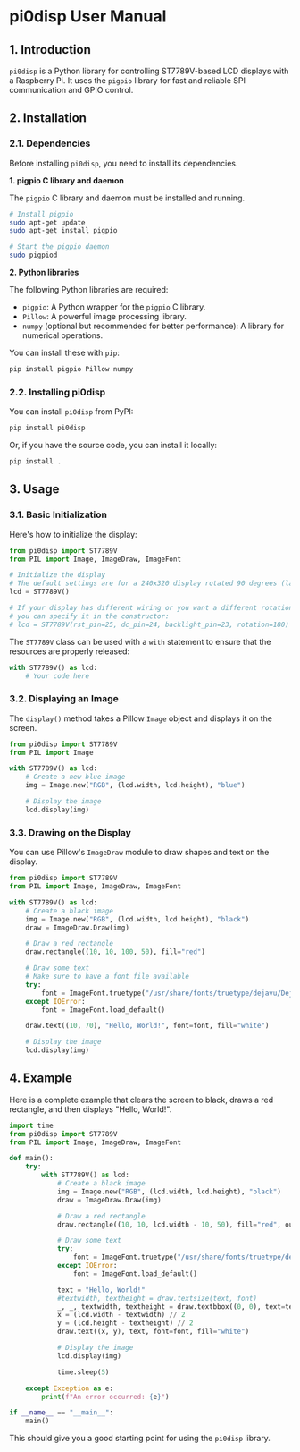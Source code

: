 # pi0disp User Manual

## 1. Introduction

`pi0disp` is a Python library for controlling ST7789V-based LCD displays with a Raspberry Pi. It uses the `pigpio` library for fast and reliable SPI communication and GPIO control.

## 2. Installation

### 2.1. Dependencies

Before installing `pi0disp`, you need to install its dependencies.

**1. pigpio C library and daemon**

The `pigpio` C library and daemon must be installed and running.

```bash
# Install pigpio
sudo apt-get update
sudo apt-get install pigpio

# Start the pigpio daemon
sudo pigpiod
```

**2. Python libraries**

The following Python libraries are required:

*   `pigpio`: A Python wrapper for the `pigpio` C library.
*   `Pillow`: A powerful image processing library.
*   `numpy` (optional but recommended for better performance): A library for numerical operations.

You can install these with `pip`:

```bash
pip install pigpio Pillow numpy
```

### 2.2. Installing pi0disp

You can install `pi0disp` from PyPI:

```bash
pip install pi0disp
```

Or, if you have the source code, you can install it locally:

```bash
pip install .
```

## 3. Usage

### 3.1. Basic Initialization

Here's how to initialize the display:

```python
from pi0disp import ST7789V
from PIL import Image, ImageDraw, ImageFont

# Initialize the display
# The default settings are for a 240x320 display rotated 90 degrees (landscape)
lcd = ST7789V()

# If your display has different wiring or you want a different rotation,
# you can specify it in the constructor:
# lcd = ST7789V(rst_pin=25, dc_pin=24, backlight_pin=23, rotation=180)
```

The `ST7789V` class can be used with a `with` statement to ensure that the resources are properly released:

```python
with ST7789V() as lcd:
    # Your code here
```

### 3.2. Displaying an Image

The `display()` method takes a Pillow `Image` object and displays it on the screen.

```python
from pi0disp import ST7789V
from PIL import Image

with ST7789V() as lcd:
    # Create a new blue image
    img = Image.new("RGB", (lcd.width, lcd.height), "blue")

    # Display the image
    lcd.display(img)
```

### 3.3. Drawing on the Display

You can use Pillow's `ImageDraw` module to draw shapes and text on the display.

```python
from pi0disp import ST7789V
from PIL import Image, ImageDraw, ImageFont

with ST7789V() as lcd:
    # Create a black image
    img = Image.new("RGB", (lcd.width, lcd.height), "black")
    draw = ImageDraw.Draw(img)

    # Draw a red rectangle
    draw.rectangle((10, 10, 100, 50), fill="red")

    # Draw some text
    # Make sure to have a font file available
    try:
        font = ImageFont.truetype("/usr/share/fonts/truetype/dejavu/DejaVuSans-Bold.ttf", 20)
    except IOError:
        font = ImageFont.load_default()

    draw.text((10, 70), "Hello, World!", font=font, fill="white")

    # Display the image
    lcd.display(img)
```

## 4. Example

Here is a complete example that clears the screen to black, draws a red rectangle, and then displays "Hello, World!".

```python
import time
from pi0disp import ST7789V
from PIL import Image, ImageDraw, ImageFont

def main():
    try:
        with ST7789V() as lcd:
            # Create a black image
            img = Image.new("RGB", (lcd.width, lcd.height), "black")
            draw = ImageDraw.Draw(img)

            # Draw a red rectangle
            draw.rectangle((10, 10, lcd.width - 10, 50), fill="red", outline="white")

            # Draw some text
            try:
                font = ImageFont.truetype("/usr/share/fonts/truetype/dejavu/DejaVuSans-Bold.ttf", 30)
            except IOError:
                font = ImageFont.load_default()

            text = "Hello, World!"
            #textwidth, textheight = draw.textsize(text, font)
            _, _, textwidth, textheight = draw.textbbox((0, 0), text=text, font=font)
            x = (lcd.width - textwidth) // 2
            y = (lcd.height - textheight) // 2
            draw.text((x, y), text, font=font, fill="white")

            # Display the image
            lcd.display(img)

            time.sleep(5)

    except Exception as e:
        print(f"An error occurred: {e}")

if __name__ == "__main__":
    main()
```

This should give you a good starting point for using the `pi0disp` library.
